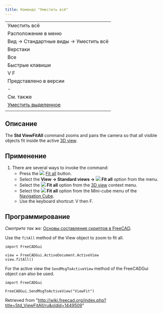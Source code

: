 ```yaml
---
title: Команда "Уместить всё"
---
```

|  |
| --- |
| Уместить всё |
| Расположение в меню |
| Вид → Стандартные виды‏‎ → Уместить всё |
| Верстаки |
| Все |
| Быстрые клавиши |
| V F |
| Представлено в версии |
| - |
| См. также |
| [Уместить выделенное](/Std_ViewFitSelection/ru "Std ViewFitSelection/ru") |
|  |

## Описание

The **Std ViewFitAll** command zooms and pans the camera so that all visible objects fit inside the active [3D view](/3D_view "3D view").

## Применение

1. There are several ways to invoke the command:
   * Press the ![](/images/Std_ViewFitAll.svg) [Fit all](/Std_ViewFitAll "Std ViewFitAll") button.
   * Select the **View → Standard views → ![](/images/Std_ViewFitAll.svg) Fit all** option from the menu.
   * Select the **![](/images/Std_ViewFitAll.svg) Fit all** option from the [3D view](/3D_view "3D view") context menu.
   * Select the **![](/images/Std_ViewFitAll.svg) Fit all** option from the Mini-cube menu of the [Navigation Cube](/Navigation_Cube "Navigation Cube").
   * Use the keyboard shortcut: V then F.

## Программирование

*Смотрите так же:* [Основы составления скриптов в FreeCAD](/FreeCAD_Scripting_Basics/ru "FreeCAD Scripting Basics/ru").

Use the `fitAll` method of the View object to zoom to fit all.

```
import FreeCADGui

view = FreeCADGui.ActiveDocument.ActiveView
view.fitAll()

```

For the active view the `SendMsgToActiveView` method of the FreeCADGui object can also be used.

```
import FreeCADGui

FreeCADGui.SendMsgToActiveView("ViewFit")

```

Retrieved from "<http://wiki.freecad.org/index.php?title=Std_ViewFitAll/ru&oldid=1449509>"